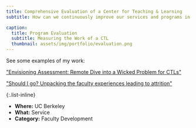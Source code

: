 ```yaml
---
title: Comprehensive Evaluation of a Center for Teaching & Learning
subtitle: How can we continuously improve our services and programs in faculty development?

caption:
  title: Program Evaluation
  subtitle: Measuring the Work of a CTL
  thumbnail: assets/img/portfolio/evaluation.png
---
```


See some examples of my work:

["Envisioning Assessment: Remote Dive into a Wicked Problem for CTLs"](https://guidebook.com/g/#/guides/pod23/schedule/sessions/29276956?scheduleDayPosition=2023-11-17&scheduleTracks=616131)

["Should I go? Unpacking the faculty experiences leading to attrition"](https://pod2022seattle.sched.com/event/1AeeT/should-i-go-unpacking-the-faculty-experiences-leading-to-attrition)

{:.list-inline}
- **Where:** UC Berkeley
- **What:** Service
- **Category:** Faculty Development
